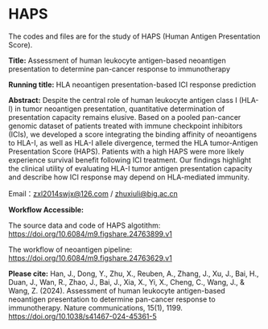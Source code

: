 # HAPS
The codes and files are for the study of HAPS (Human Antigen Presentation Score).

**Title:**
Assessment of human leukocyte antigen-based neoantigen presentation to determine pan-cancer response to immunotherapy

**Running title:**
HLA neoantigen presentation-based ICI response prediction

**Abstract:**
Despite the central role of human leukocyte antigen class I (HLA-I) in tumor neoantigen presentation, quantitative determination of presentation capacity remains elusive. Based on a pooled pan-cancer genomic dataset of patients treated with immune checkpoint inhibitors (ICIs), we developed a score integrating the binding affinity of neoantigens to HLA-I, as well as HLA-I allele divergence, termed the HLA tumor-Antigen Presentation Score (HAPS). Patients with a high HAPS were more likely experience survival benefit following ICI treatment. Our findings highlight the clinical utility of evaluating HLA-I tumor antigen presentation capacity and describe how ICI response may depend on HLA-mediated immunity.

Email：zxl2014swjx@126.com  /  zhuxiuli@big.ac.cn


**Workflow Accessible:** 

The source data and code of HAPS algotithm: https://doi.org/10.6084/m9.figshare.24763899.v1

The workflow of neoantigen pipeline: https://doi.org/10.6084/m9.figshare.24763629.v1

**Please cite:** 
Han, J., Dong, Y., Zhu, X., Reuben, A., Zhang, J., Xu, J., Bai, H., Duan, J., Wan, R., Zhao, J., Bai, J., Xia, X., Yi, X., Cheng, C., Wang, J., & Wang, Z. (2024). Assessment of human leukocyte antigen-based neoantigen presentation to determine pan-cancer response to immunotherapy. Nature communications, 15(1), 1199. https://doi.org/10.1038/s41467-024-45361-5
